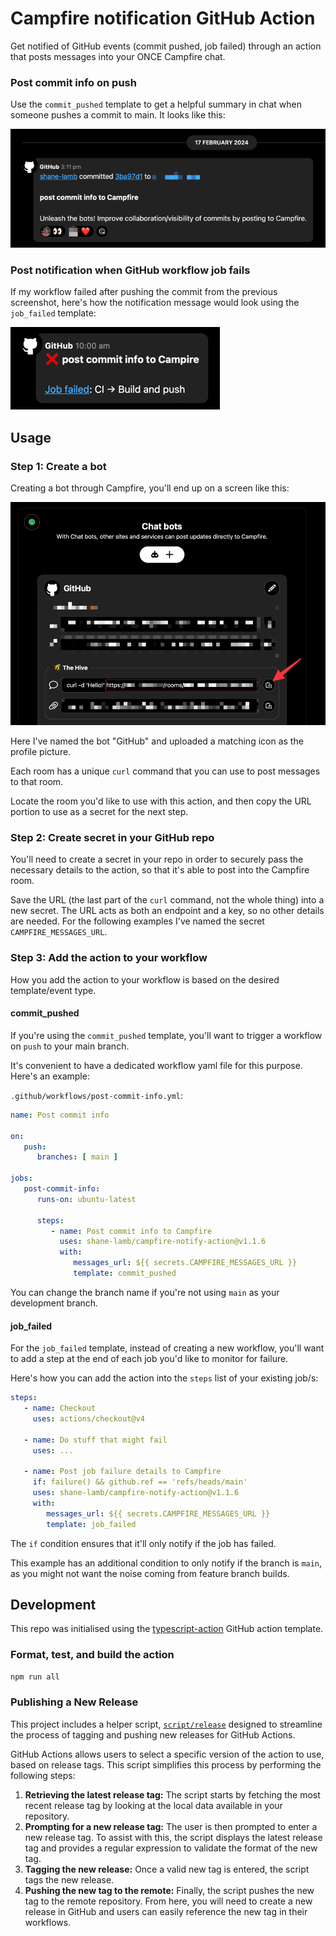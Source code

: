 # Campfire notification GitHub Action

Get notified of GitHub events (commit pushed, job failed) through an action that posts messages into your ONCE Campfire chat.

### Post commit info on push
Use the `commit_pushed` template to get a helpful summary in chat when someone pushes a commit to main. It looks like this:

![commit message example](docs%2Fcommit-message-example.png)

### Post notification when GitHub workflow job fails

If my workflow failed after pushing the commit from the previous screenshot,
here's how the notification message would look using the `job_failed` template:

![job failed message example.png](docs%2Fjob-failed-message-example.png)

## Usage

### Step 1: Create a bot

Creating a bot through Campfire, you'll end up on a screen like this:

![bot secret](docs/bot-secret.png)

Here I've named the bot "GitHub" and uploaded a matching icon as the profile picture.

Each room has a unique `curl` command that you can use to post messages to that room.

Locate the room you'd like to use with this action, and then copy the URL portion to use as a secret for the next step.

### Step 2: Create secret in your GitHub repo

You'll need to create a secret in your repo in order to securely pass the necessary details to the action,
so that it's able to post into the Campfire room.

Save the URL (the last part of the `curl` command, not the whole thing) into a new secret.
The URL acts as both an endpoint and a key, so no other details are needed.
For the following examples I've named the secret `CAMPFIRE_MESSAGES_URL`.

### Step 3: Add the action to your workflow

How you add the action to your workflow is based on the desired template/event type.

#### commit_pushed

If you're using the `commit_pushed` template, you'll want to trigger a workflow on `push` to your main branch.

It's convenient to have a dedicated workflow yaml file for this purpose. Here's an example:

`.github/workflows/post-commit-info.yml`:
```yaml
name: Post commit info

on:
   push:
      branches: [ main ]

jobs:
   post-commit-info:
      runs-on: ubuntu-latest

      steps:
         - name: Post commit info to Campfire
           uses: shane-lamb/campfire-notify-action@v1.1.6
           with:
              messages_url: ${{ secrets.CAMPFIRE_MESSAGES_URL }}
              template: commit_pushed
```

You can change the branch name if you're not using `main` as your development branch.

#### job_failed

For the `job_failed` template, instead of creating a new workflow, you'll want to add a step at the end of each job you'd like to monitor for failure.

Here's how you can add the action into the `steps` list of your existing job/s:

```yaml
steps:
   - name: Checkout
     uses: actions/checkout@v4

   - name: Do stuff that might fail
     uses: ...

   - name: Post job failure details to Campfire
     if: failure() && github.ref == 'refs/heads/main'
     uses: shane-lamb/campfire-notify-action@v1.1.6
     with:
        messages_url: ${{ secrets.CAMPFIRE_MESSAGES_URL }}
        template: job_failed
```

The `if` condition ensures that it'll only notify if the job has failed.

This example has an additional condition to only notify if the branch is `main`,
as you might not want the noise coming from feature branch builds.

## Development

This repo was initialised using the [typescript-action](https://github.com/actions/typescript-action) GitHub action template.

### Format, test, and build the action

   ```bash
   npm run all
   ```

### Publishing a New Release

This project includes a helper script, [`script/release`](./script/release)
designed to streamline the process of tagging and pushing new releases for
GitHub Actions.

GitHub Actions allows users to select a specific version of the action to use,
based on release tags. This script simplifies this process by performing the
following steps:

1. **Retrieving the latest release tag:** The script starts by fetching the most
   recent release tag by looking at the local data available in your repository.
1. **Prompting for a new release tag:** The user is then prompted to enter a new
   release tag. To assist with this, the script displays the latest release tag
   and provides a regular expression to validate the format of the new tag.
1. **Tagging the new release:** Once a valid new tag is entered, the script tags
   the new release.
1. **Pushing the new tag to the remote:** Finally, the script pushes the new tag
   to the remote repository. From here, you will need to create a new release in
   GitHub and users can easily reference the new tag in their workflows.
